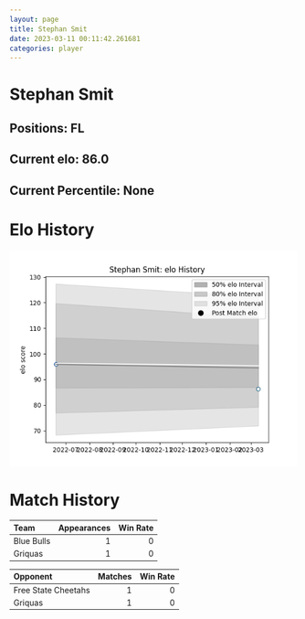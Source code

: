 ```yaml
---  
layout: page  
title: Stephan Smit  
date: 2023-03-11 00:11:42.261681  
categories: player  
---
```

# Stephan Smit

## Positions: FL

## Current elo: 86.0

## Current Percentile: None

# Elo History


![elo history](history_StephanSmit.png)
# Match History


| Team       |   Appearances |   Win Rate |
|:-----------|--------------:|-----------:|
| Blue Bulls |             1 |          0 |
| Griquas    |             1 |          0 |

| Opponent            |   Matches |   Win Rate |
|:--------------------|----------:|-----------:|
| Free State Cheetahs |         1 |          0 |
| Griquas             |         1 |          0 |